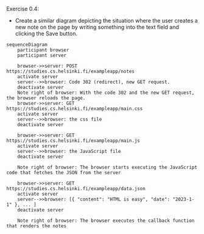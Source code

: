 Exercise 0.4:
- Create a similar diagram depicting the situation where the user creates a new note on the page 
  by writing something into the text field and
  clicking the Save button.

```mermaid
sequenceDiagram
    participant browser
    participant server

    browser->>server: POST  https://studies.cs.helsinki.fi/exampleapp/notes
    activate server
    server-->>browser: Code 302 (redirect), new GET request.
    deactivate server
    Note right of browser: With the code 302 and the new GET request, the browser reloads the page.
    browser->>server: GET https://studies.cs.helsinki.fi/exampleapp/main.css
    activate server
    server-->>browser: the css file
    deactivate server

    browser->>server: GET https://studies.cs.helsinki.fi/exampleapp/main.js
    activate server
    server-->>browser: the JavaScript file
    deactivate server

    Note right of browser: The browser starts executing the JavaScript code that fetches the JSON from the server

    browser->>server: GET https://studies.cs.helsinki.fi/exampleapp/data.json
    activate server
    server-->>browser: [{ "content": "HTML is easy", "date": "2023-1-1" }, ... ]
    deactivate server

    Note right of browser: The browser executes the callback function that renders the notes
```
